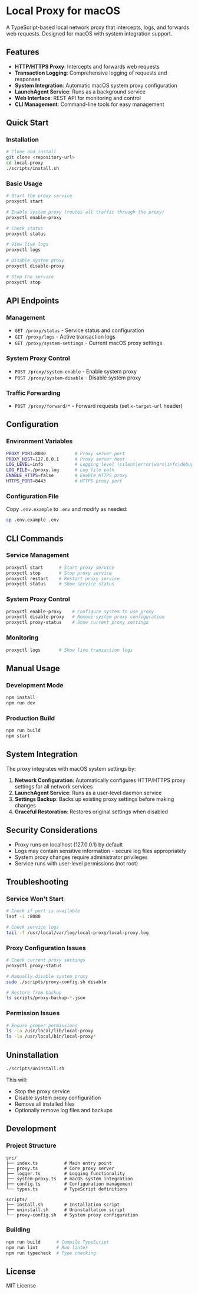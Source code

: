 # Local Proxy for macOS

A TypeScript-based local network proxy that intercepts, logs, and forwards web requests. Designed for macOS with system integration support.

## Features

- **HTTP/HTTPS Proxy**: Intercepts and forwards web requests
- **Transaction Logging**: Comprehensive logging of requests and responses
- **System Integration**: Automatic macOS system proxy configuration
- **LaunchAgent Service**: Runs as a background service
- **Web Interface**: REST API for monitoring and control
- **CLI Management**: Command-line tools for easy management

## Quick Start

### Installation

```bash
# Clone and install
git clone <repository-url>
cd local-proxy
./scripts/install.sh
```

### Basic Usage

```bash
# Start the proxy service
proxyctl start

# Enable system proxy (routes all traffic through the proxy)
proxyctl enable-proxy

# Check status
proxyctl status

# View live logs
proxyctl logs

# Disable system proxy
proxyctl disable-proxy

# Stop the service
proxyctl stop
```

## API Endpoints

### Management
- `GET /proxy/status` - Service status and configuration
- `GET /proxy/logs` - Active transaction logs
- `GET /proxy/system-settings` - Current macOS proxy settings

### System Proxy Control
- `POST /proxy/system-enable` - Enable system proxy
- `POST /proxy/system-disable` - Disable system proxy

### Traffic Forwarding
- `POST /proxy/forward/*` - Forward requests (set `x-target-url` header)

## Configuration

### Environment Variables

```bash
PROXY_PORT=8080           # Proxy server port
PROXY_HOST=127.0.0.1      # Proxy server host
LOG_LEVEL=info            # Logging level (silent|error|warn|info|debug)
LOG_FILE=./proxy.log      # Log file path
ENABLE_HTTPS=false        # Enable HTTPS proxy
HTTPS_PORT=8443           # HTTPS proxy port
```

### Configuration File

Copy `.env.example` to `.env` and modify as needed:

```bash
cp .env.example .env
```

## CLI Commands

### Service Management
```bash
proxyctl start      # Start proxy service
proxyctl stop       # Stop proxy service
proxyctl restart    # Restart proxy service
proxyctl status     # Show service status
```

### System Proxy Control
```bash
proxyctl enable-proxy    # Configure system to use proxy
proxyctl disable-proxy   # Remove system proxy configuration
proxyctl proxy-status    # Show current proxy settings
```

### Monitoring
```bash
proxyctl logs       # Show live transaction logs
```

## Manual Usage

### Development Mode
```bash
npm install
npm run dev
```

### Production Build
```bash
npm run build
npm start
```

## System Integration

The proxy integrates with macOS system settings by:

1. **Network Configuration**: Automatically configures HTTP/HTTPS proxy settings for all network services
2. **LaunchAgent Service**: Runs as a user-level daemon service
3. **Settings Backup**: Backs up existing proxy settings before making changes
4. **Graceful Restoration**: Restores original settings when disabled

## Security Considerations

- Proxy runs on localhost (127.0.0.1) by default
- Logs may contain sensitive information - secure log files appropriately
- System proxy changes require administrator privileges
- Service runs with user-level permissions (not root)

## Troubleshooting

### Service Won't Start
```bash
# Check if port is available
lsof -i :8080

# Check service logs
tail -f /usr/local/var/log/local-proxy/local-proxy.log
```

### Proxy Configuration Issues
```bash
# Check current proxy settings
proxyctl proxy-status

# Manually disable system proxy
sudo ./scripts/proxy-config.sh disable

# Restore from backup
ls scripts/proxy-backup-*.json
```

### Permission Issues
```bash
# Ensure proper permissions
ls -la /usr/local/lib/local-proxy
ls -la /usr/local/bin/local-proxy*
```

## Uninstallation

```bash
./scripts/uninstall.sh
```

This will:
- Stop the proxy service
- Disable system proxy configuration
- Remove all installed files
- Optionally remove log files and backups

## Development

### Project Structure
```
src/
├── index.ts          # Main entry point
├── proxy.ts          # Core proxy server
├── logger.ts         # Logging functionality
├── system-proxy.ts   # macOS system integration
├── config.ts         # Configuration management
└── types.ts          # TypeScript definitions

scripts/
├── install.sh        # Installation script
├── uninstall.sh      # Uninstallation script
└── proxy-config.sh   # System proxy configuration
```

### Building
```bash
npm run build      # Compile TypeScript
npm run lint       # Run linter
npm run typecheck  # Type checking
```

## License

MIT License